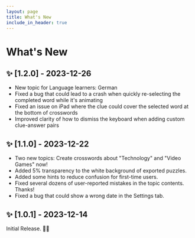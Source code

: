 ```yaml
---
layout: page
title: What's New
include_in_header: true
---
```



# What's New

## ✨ [1.2.0] - 2023-12-26

* New topic for Language learners: German
* Fixed a bug that could lead to a crash when quickly re-selecting the completed word while it's animating
* Fixed an issue on iPad where the clue could cover the selected word at the bottom of crosswords
* Improved clarity of how to dismiss the keyboard when adding custom clue-answer pairs


## ✨ [1.1.0] - 2023-12-22

* Two new topics: Create crosswords about "Technology" and "Video Games" now!
* Added 5% transparency to the white background of exported puzzles.
* Added some hints to reduce confusion for first-time users.
* Fixed several dozens of user-reported mistakes in the topic contents. Thanks!
* Fixed a bug that could show a wrong date in the Settings tab.


## ✨ [1.0.1] - 2023-12-14

Initial Release. 🚀🎉

